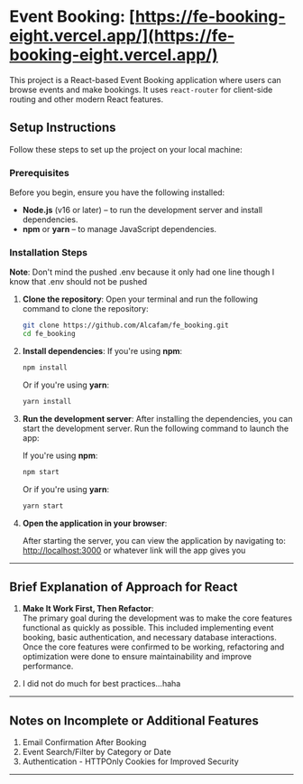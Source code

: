 # Event Booking: [https://fe-booking-eight.vercel.app/](https://fe-booking-eight.vercel.app/)

This project is a React-based Event Booking application where users can browse events and make bookings. It uses `react-router` for client-side routing and other modern React features.

## Setup Instructions

Follow these steps to set up the project on your local machine:

### Prerequisites

Before you begin, ensure you have the following installed:

- **Node.js** (v16 or later) – to run the development server and install dependencies.
- **npm** or **yarn** – to manage JavaScript dependencies.

### Installation Steps

**Note**: Don't mind the pushed .env because it only had one line though I know that .env should not be pushed
1. **Clone the repository**:
   Open your terminal and run the following command to clone the repository:
   ```bash
   git clone https://github.com/Alcafam/fe_booking.git
   cd fe_booking
   ```

2. **Install dependencies**:
   If you're using **npm**:
   ```bash
   npm install
   ```

   Or if you're using **yarn**:
   ```bash
   yarn install
   ```

3. **Run the development server**:
   After installing the dependencies, you can start the development server. Run the following command to launch the app:

   If you're using **npm**:
   ```bash
   npm start
   ```

   Or if you're using **yarn**:
   ```bash
   yarn start
   ```
   
4. **Open the application in your browser**:

   After starting the server, you can view the application by navigating to:
   [http://localhost:3000](http://localhost:3000) or whatever link will the app gives you
---

## Brief Explanation of Approach for React

1. **Make It Work First, Then Refactor**:  
   The primary goal during the development was to make the core features functional as quickly as possible. This included implementing event booking, basic authentication, and necessary database interactions. Once the core features were confirmed to be working, refactoring and optimization were done to ensure maintainability and improve performance.

2. I did not do much for best practices...haha

---

## Notes on Incomplete or Additional Features

1. Email Confirmation After Booking  
2. Event Search/Filter by Category or Date  
3. Authentication - HTTPOnly Cookies for Improved Security  

---
